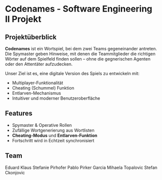 # Codenames - Software Engineering II Projekt

## Projektüberblick

**Codenames** ist ein Wortspiel, bei dem zwei Teams gegeneinander antreten. 
Die Spymaster geben Hinweise, mit denen die Teammitglieder die richtigen Wörter auf dem Spielfeld finden sollen – ohne die gegnerischen Agenten oder den Attentäter aufzudecken.


Unser Ziel ist es, eine digitale Version des Spiels zu entwickeln mit:

- Multiplayer-Funktionalität
- Cheating (Schummel) Funktion 
- Entlarven-Mechanismus
- Intuitiver und moderner Benutzeroberfläche

## Features

- Spymaster & Operative Rollen
- Zufällige Wortgenerierung aus Wortlisten
- **Cheating-Modus** und **Entlarven-Funktion** 
- Fortschritt wird in Echtzeit synchronisiert

## Team
Eduard Klaus
Stefanie Pirhofer
Pablo Pirker Garcia
Mihaela Topalovic
Stefan Ckonjovic
  


